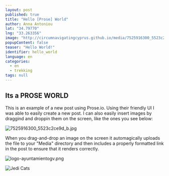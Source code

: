 ```yaml
---
layout: post
published: true
title: "Hello [Prose] World"
author: Anna Antoniou
lat: "34.79770"
lng: "33.263356"
image: "http://circumnavigatingcyprus.github.io/media/7525916300_5523c2ce9d_b.jpg"
popupContent: false
teaser: "Hello World!"
identifier: hello_world
language: en
categories: 
  - en
  - trekking
tags: null
---
```



## Its a PROSE WORLD

This is an example of a new post using Prose.io. Using their friendly UI I was able to easily create a new post. I can also easily insert images by draggind and droppin them on the screen, like the ones you see below:

![7525916300_5523c2ce9d_b.jpg]({{site.baseurl}}/media/7525916300_5523c2ce9d_b.jpg)

When you drag-and-drop an image on the screen it automagically uploads the file to your "Media" directory and then includes a properly formatted link in the post to ensure that it renders correctly.

![logo-ayuntamientogv.png]({{site.baseurl}}/media/logo-ayuntamientogv.png)

![Jedi Cats]({{site.baseurl}}/media/Jedi-Cats-Facebook-Profile-Timeline-Cover.jpg)

